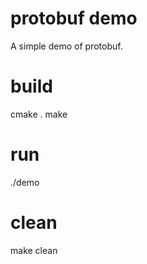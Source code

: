 protobuf demo
=============

A simple demo of protobuf.

build
=====
cmake .
make

run
===
./demo

clean
=====
make clean

